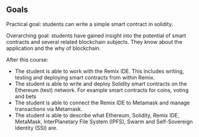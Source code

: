 ## Goals

Practical goal: students can write a simple smart contract in solidity.

Overarching goal: students have gained insight into the potential of smart contracts and several related blockchain subjects. They know about the application and the why of blockchain.

After this course:

- The student is able to work with the Remix IDE. This includes writing, testing and deploying smart contracts from within Remix.
- The student is able to write and deploy Solidity smart contracts on the Ethereum (test) network. For example smart contracts for coins, voting and bets
- The student is able to connect the Remix IDE to Metamask and manage transactions via Metamask.
- The student is able to describe what Ethereum, Solidity, Remix IDE, MetaMask, InterPlanetary File System (IPFS), Swarm and Self-Sovereign Identity (SSI) are.
